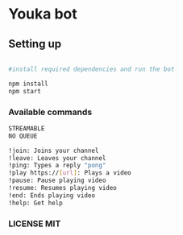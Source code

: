 # Youka bot

## Setting up

``` bash

#install required dependencies and run the bot

npm install
npm start

```

### Available commands

``` bash
STREAMABLE
NO QUEUE

!join: Joins your channel
!leave: Leaves your channel
!ping: Types a reply "pong"
!play https://[url]: Plays a video 
!pause: Pause playing video
!resume: Resumes playing video
!end: Ends playing video
!help: Get help

```

### LICENSE MIT